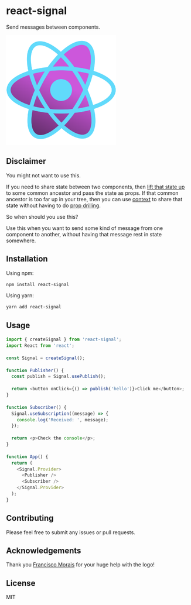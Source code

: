 # react-signal

Send messages between components.

<img
  alt="react-signal logo"
  src="https://raw.githubusercontent.com/bsonntag/react-signal/master/logo.svg"
  width="300"
/>

## Disclaimer

You might not want to use this.

If you need to share state between two components, then
[lift that state up](https://reactjs.org/docs/lifting-state-up.html)
to some common ancestor and pass the state as props.
If that common ancestor is too far up in your tree,
then you can use [context](https://reactjs.org/docs/context.html)
to share that state without having to do
[prop drilling](https://kentcdodds.com/blog/prop-drilling).

So when should you use this?

Use this when you want to send some kind of message from one component to another,
without having that message rest in state somewhere.

## Installation

Using npm:

```sh
npm install react-signal
```

Using yarn:

```sh
yarn add react-signal
```

## Usage

```js
import { createSignal } from 'react-signal';
import React from 'react';

const Signal = createSignal();

function Publisher() {
  const publish = Signal.usePublish();

  return <button onClick={() => publish('hello')}>Click me</button>;
}

function Subscriber() {
  Signal.useSubscription((message) => {
    console.log('Received: ', message);
  });

  return <p>Check the console</p>;
}

function App() {
  return (
    <Signal.Provider>
      <Publisher />
      <Subscriber />
    </Signal.Provider>
  );
}
```

## Contributing

Please feel free to submit any issues or pull requests.

## Acknowledgements

Thank you [Francisco Morais](https://github.com/franciscomorais) for your huge help with the logo!

## License

MIT
